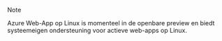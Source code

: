 > [!NOTE]
> Azure Web-App op Linux is momenteel in de openbare preview en biedt systeemeigen ondersteuning voor actieve web-apps op Linux.
>


